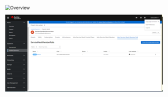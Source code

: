 ![Overview](./images/console-results-for-clicking-display-token.PNG)

![click](./aro-content/assets/images/click-kubeadmin-dropdown.PNG)
